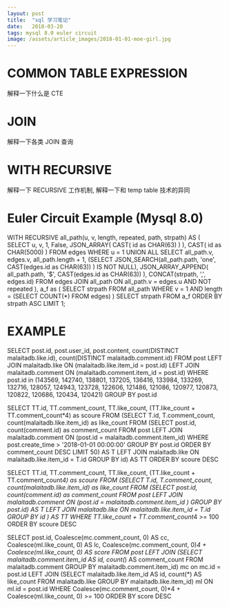 ```yaml
---
layout: post
title:  "sql 学习笔记"
date:   2018-03-20
tags: mysql 8.0 euler circuit 
image: /assets/article_images/2018-01-01-moe-girl.jpg
---
```

 
# COMMON TABLE EXPRESSION
解释一下什么是 CTE

# JOIN
解释一下各类 JOIN 查询

# WITH RECURSIVE
解释一下 RECURSIVE 工作机制, 解释一下和 temp table 技术的异同

# Euler Circuit Example (Mysql 8.0)
WITH RECURSIVE all_path(u, v, length, repeated, path, strpath) AS (
  SELECT u, v, 1, False, JSON_ARRAY( CAST( id as CHAR(63) ) ), CAST( id as CHAR(5000) )
  FROM edges WHERE u = 1
  UNION ALL
  SELECT
    all_path.v,
    edges.v,
    all_path.length + 1,
    (SELECT JSON_SEARCH(all_path.path, 'one', CAST(edges.id as CHAR(63)) ) IS NOT NULL),
    JSON_ARRAY_APPEND( all_path.path, '$', CAST(edges.id as CHAR(63)) ),
    CONCAT(strpath, ',', edges.id)
  FROM edges
  JOIN all_path ON all_path.v = edges.u
  AND NOT repeated
 ), a_f as (
         SELECT
           strpath
         FROM all_path
         WHERE v = 1
         AND length = (SELECT COUNT(*) FROM edges)
 )
SELECT strpath FROM a_f ORDER BY strpath ASC LIMIT 1;

# EXAMPLE
SELECT post.id, post.user_id, post.content,
count(DISTINCT malaitadb.like.id),
count(DISTINCT malaitadb.comment.id)
FROM post
LEFT JOIN malaitadb.like ON (malaitadb.like.item_id = post.id)
LEFT JOIN malaitadb.comment ON (malaitadb.comment.item_id = post.id)
WHERE post.id in
(143569, 142740, 138801, 137205, 136416, 133984, 133269, 132716, 128057, 124943, 123728, 122606, 121486, 121086, 120977, 120873, 120822, 120686, 120434, 120421)
GROUP BY post.id


SELECT TT.id, TT.comment_count, TT.like_count, (TT.like_count + TT.comment_count*4) as scoure FROM
(SELECT T.id, T.comment_count, count(malaitadb.like.item_id) as like_count FROM
(SELECT post.id, count(comment.id) as comment_count FROM post
LEFT JOIN malaitadb.comment ON (post.id = malaitadb.comment.item_id)
WHERE post.create_time > '2018-01-01 00:00:00' GROUP BY post.id ORDER BY comment_count DESC LIMIT 50) AS T
LEFT JOIN malaitadb.like ON malaitadb.like.item_id = T.id GROUP BY id) AS TT ORDER BY scoure DESC


SELECT TT.id, TT.comment_count, TT.like_count, (TT.like_count + TT.comment_count*4) as scoure FROM
(SELECT T.id, T.comment_count, count(malaitadb.like.item_id) as like_count FROM
(SELECT post.id, count(comment.id) as comment_count FROM post
LEFT JOIN malaitadb.comment ON (post.id = malaitadb.comment.item_id
) GROUP BY post.id) AS T
LEFT JOIN malaitadb.like ON malaitadb.like.item_id = T.id GROUP BY id
) AS TT WHERE TT.like_count + TT.comment_count*4 >= 100 ORDER BY scoure DESC


SELECT post.id,
       Coalesce(mc.comment_count, 0) AS cc,
       Coalesce(ml.like_count, 0) AS lc,
       Coalesce(mc.comment_count, 0)*4 + Coalesce(ml.like_count, 0) AS score
FROM
  post
  LEFT JOIN  (SELECT malaitadb.comment.item_id AS id,
          count(*) AS comment_count
   FROM malaitadb.comment
   GROUP BY malaitadb.comment.item_id) mc on mc.id = post.id
  LEFT JOIN  (SELECT malaitadb.like.item_id AS id,
          count(*) AS like_count
   FROM malaitadb.like
   GROUP BY malaitadb.like.item_id) ml ON ml.id = post.id
WHERE Coalesce(mc.comment_count, 0)*4 + Coalesce(ml.like_count, 0) >= 100
ORDER BY score DESC
